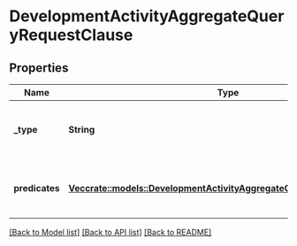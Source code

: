 # DevelopmentActivityAggregateQueryRequestClause

## Properties

Name | Type | Description | Notes
------------ | ------------- | ------------- | -------------
**_type** | **String** | The logic used to combine the predicates | 
**predicates** | [**Vec<crate::models::DevelopmentActivityAggregateQueryRequestPredicate>**](DevelopmentActivityAggregateQueryRequestPredicate.md) | The list of predicates used to filter the data | 

[[Back to Model list]](../README.md#documentation-for-models) [[Back to API list]](../README.md#documentation-for-api-endpoints) [[Back to README]](../README.md)


